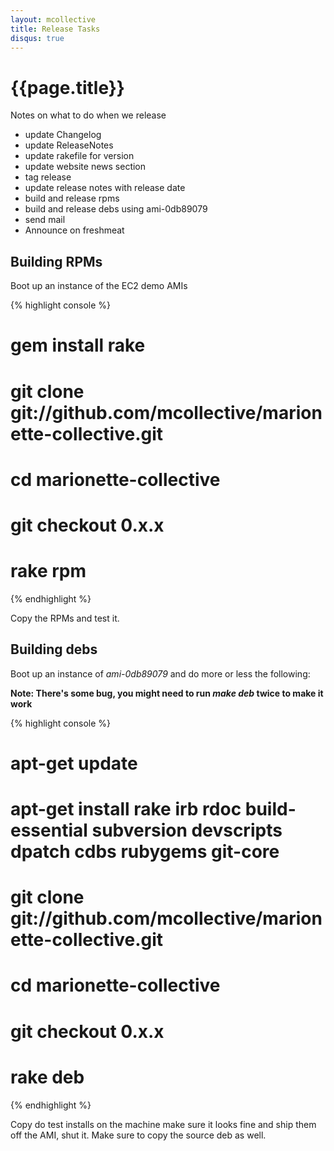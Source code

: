 ```yaml
---
layout: mcollective
title: Release Tasks
disqus: true
---
```


# {{page.title}}

Notes on what to do when we release

 * update Changelog
 * update ReleaseNotes
 * update rakefile for version
 * update website news section
 * tag release
 * update release notes with release date
 * build and release rpms
 * build and release debs using ami-0db89079
 * send mail
 * Announce on freshmeat

## Building RPMs
Boot up an instance of the EC2 demo AMIs

{% highlight console %}
# gem install rake
# git clone git://github.com/mcollective/marionette-collective.git
# cd marionette-collective
# git checkout 0.x.x
# rake rpm
{% endhighlight %}

Copy the RPMs and test it.

## Building debs
Boot up an instance of _ami-0db89079_ and do more or less the following:

**Note: There's some bug, you might need to run _make deb_ twice to make it work**

{% highlight console %}
# apt-get update
# apt-get install rake irb rdoc build-essential subversion devscripts dpatch cdbs rubygems git-core
# git clone git://github.com/mcollective/marionette-collective.git
# cd marionette-collective
# git checkout 0.x.x
# rake deb
{% endhighlight %}

Copy do test installs on the machine make sure it looks fine and ship them off the AMI, shut it.  Make sure to copy the source deb as well.
